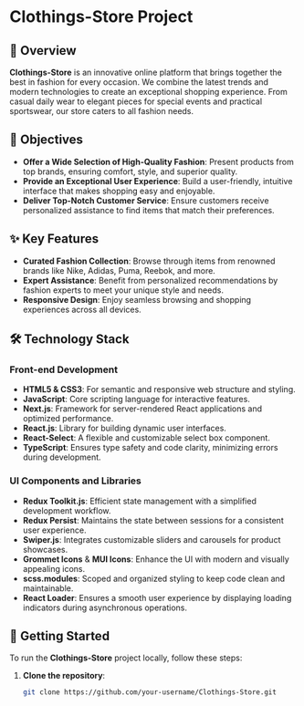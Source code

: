 # Clothings-Store Project

## 📝 Overview
**Clothings-Store** is an innovative online platform that brings together the best in fashion for every occasion. We combine the latest trends and modern technologies to create an exceptional shopping experience. From casual daily wear to elegant pieces for special events and practical sportswear, our store caters to all fashion needs.

## 🎯 Objectives
- **Offer a Wide Selection of High-Quality Fashion**: Present products from top brands, ensuring comfort, style, and superior quality.
- **Provide an Exceptional User Experience**: Build a user-friendly, intuitive interface that makes shopping easy and enjoyable.
- **Deliver Top-Notch Customer Service**: Ensure customers receive personalized assistance to find items that match their preferences.

## ✨ Key Features
- **Curated Fashion Collection**: Browse through items from renowned brands like Nike, Adidas, Puma, Reebok, and more.
- **Expert Assistance**: Benefit from personalized recommendations by fashion experts to meet your unique style and needs.
- **Responsive Design**: Enjoy seamless browsing and shopping experiences across all devices.

## 🛠 Technology Stack
### Front-end Development
- **HTML5 & CSS3**: For semantic and responsive web structure and styling.
- **JavaScript**: Core scripting language for interactive features.
- **Next.js**: Framework for server-rendered React applications and optimized performance.
- **React.js**: Library for building dynamic user interfaces.
- **React-Select**: A flexible and customizable select box component.
- **TypeScript**: Ensures type safety and code clarity, minimizing errors during development.

### UI Components and Libraries
- **Redux Toolkit.js**: Efficient state management with a simplified development workflow.
- **Redux Persist**: Maintains the state between sessions for a consistent user experience.
- **Swiper.js**: Integrates customizable sliders and carousels for product showcases.
- **Grommet Icons** & **MUI Icons**: Enhance the UI with modern and visually appealing icons.
- **scss.modules**: Scoped and organized styling to keep code clean and maintainable.
- **React Loader**: Ensures a smooth user experience by displaying loading indicators during asynchronous operations.

## 🚀 Getting Started
To run the **Clothings-Store** project locally, follow these steps:

1. **Clone the repository**:
   ```bash
   git clone https://github.com/your-username/Clothings-Store.git

